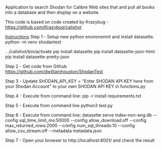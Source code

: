 Application to search Shodan for Calibre Web sites that and pull all books into a database and then display on a website.

This code is based on code created by Krazybug - https://github.com/Krazybug/calishot

<u>Instructions</u>
Step 1 - Setup new python environemnt and install datasette. 
python -m venv shodantest

. ./calishot/bin/activate
pip install datasette
pip install datasette-json-html
pip install datasette-pretty-json

Step 2 - Get code from Github https://github.com/dwilliamhouston/ShodanTest

Step 3 - Update SHODAN_API_KEY = "Enter SHODAN API KEY here from your Shodan Account" to your own SHODAN API KEY in functions.py

Step 4 - Execute from command line: pip -r install requirements.txt

Step 5 - Execute from command line python3 test.py

Step 6 - Execute from command line:
datasette serve index-non-eng.db --config sql_time_limit_ms:50000 --config allow_download:off --config max_returned_rows:2000  --config num_sql_threads:10 --config allow_csv_stream:off  --metadata metadata.json

Step 7 - Open your browser to http://localhost:8001/ and check the result
